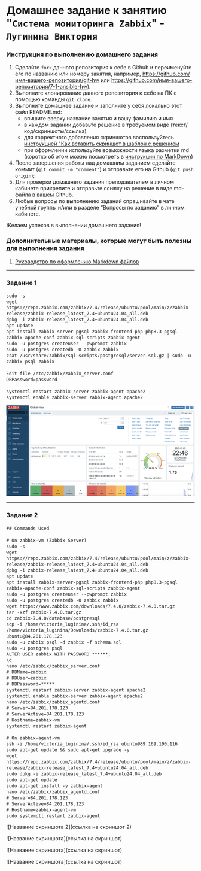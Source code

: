 # Домашнее задание к занятию "`Система мониторинга Zabbix`" - `Лугинина Виктория`


### Инструкция по выполнению домашнего задания

   1. Сделайте `fork` данного репозитория к себе в Github и переименуйте его по названию или номеру занятия, например, https://github.com/имя-вашего-репозитория/git-hw или  https://github.com/имя-вашего-репозитория/7-1-ansible-hw).
   2. Выполните клонирование данного репозитория к себе на ПК с помощью команды `git clone`.
   3. Выполните домашнее задание и заполните у себя локально этот файл README.md:
      - впишите вверху название занятия и вашу фамилию и имя
      - в каждом задании добавьте решение в требуемом виде (текст/код/скриншоты/ссылка)
      - для корректного добавления скриншотов воспользуйтесь [инструкцией "Как вставить скриншот в шаблон с решением](https://github.com/netology-code/sys-pattern-homework/blob/main/screen-instruction.md)
      - при оформлении используйте возможности языка разметки md (коротко об этом можно посмотреть в [инструкции  по MarkDown](https://github.com/netology-code/sys-pattern-homework/blob/main/md-instruction.md))
   4. После завершения работы над домашним заданием сделайте коммит (`git commit -m "comment"`) и отправьте его на Github (`git push origin`);
   5. Для проверки домашнего задания преподавателем в личном кабинете прикрепите и отправьте ссылку на решение в виде md-файла в вашем Github.
   6. Любые вопросы по выполнению заданий спрашивайте в чате учебной группы и/или в разделе “Вопросы по заданию” в личном кабинете.
   
Желаем успехов в выполнении домашнего задания!
   
### Дополнительные материалы, которые могут быть полезны для выполнения задания

1. [Руководство по оформлению Markdown файлов](https://gist.github.com/Jekins/2bf2d0638163f1294637#Code)

---

### Задание 1

```
sudo -s
wget https://repo.zabbix.com/zabbix/7.4/release/ubuntu/pool/main/z/zabbix-release/zabbix-release_latest_7.4+ubuntu24.04_all.deb
dpkg -i zabbix-release_latest_7.4+ubuntu24.04_all.deb
apt update
apt install zabbix-server-pgsql zabbix-frontend-php php8.3-pgsql zabbix-apache-conf zabbix-sql-scripts zabbix-agent
sudo -u postgres createuser --pwprompt zabbix
sudo -u postgres createdb -O zabbix zabbix
zcat /usr/share/zabbix/sql-scripts/postgresql/server.sql.gz | sudo -u zabbix psql zabbix

Edit file /etc/zabbix/zabbix_server.conf
DBPassword=password

systemctl restart zabbix-server zabbix-agent apache2
systemctl enable zabbix-server zabbix-agent apache2
```


![task_1.png](https://github.com/victorialugi/Zabbix_1/blob/main/task_1.png)


---

### Задание 2

```
## Commands Used

# On zabbix-vm (Zabbix Server)
sudo -s
wget https://repo.zabbix.com/zabbix/7.4/release/ubuntu/pool/main/z/zabbix-release/zabbix-release_latest_7.4+ubuntu24.04_all.deb
dpkg -i zabbix-release_latest_7.4+ubuntu24.04_all.deb
apt update
apt install zabbix-server-pgsql zabbix-frontend-php php8.3-pgsql zabbix-apache-conf zabbix-sql-scripts zabbix-agent
sudo -u postgres createuser --pwprompt zabbix
sudo -u postgres createdb -O zabbix zabbix
wget https://www.zabbix.com/downloads/7.4.0/zabbix-7.4.0.tar.gz
tar -xzf zabbix-7.4.0.tar.gz
cd zabbix-7.4.0/database/postgresql
scp -i /home/victoria_luginina/.ssh/id_rsa /home/victoria_luginina/Downloads/zabbix-7.4.0.tar.gz ubuntu@84.201.178.123
sudo -u zabbix psql -d zabbix -f schema.sql
sudo -u postgres psql
ALTER USER zabbix WITH PASSWORD ******;
\q
nano /etc/zabbix/zabbix_server.conf
# DBName=zabbix
# DBUser=zabbix
# DBPassword=*****
systemctl restart zabbix-server zabbix-agent apache2
systemctl enable zabbix-server zabbix-agent apache2
nano /etc/zabbix/zabbix_agentd.conf
# Server=84.201.178.123
# ServerActive=84.201.178.123
# Hostname=zabbix-vm
systemctl restart zabbix-agent

# On zabbix-agent-vm
ssh -i /home/victoria_luginina/.ssh/id_rsa ubuntu@89.169.190.116
sudo apt-get update && sudo apt-get upgrade -y
wget https://repo.zabbix.com/zabbix/7.4/release/ubuntu/pool/main/z/zabbix-release/zabbix-release_latest_7.4+ubuntu24.04_all.deb
sudo dpkg -i zabbix-release_latest_7.4+ubuntu24.04_all.deb
sudo apt-get update
sudo apt-get install -y zabbix-agent
nano /etc/zabbix/zabbix_agentd.conf
# Server=84.201.178.123
# ServerActive=84.201.178.123
# Hostname=zabbix-agent-vm
sudo systemctl restart zabbix-agent
```

![Название скриншота 2](ссылка на скриншот 2)

![Название скриншота](ссылка на скриншот)

![Название скриншота](ссылка на скриншот)

![Название скриншота](ссылка на скриншот)
